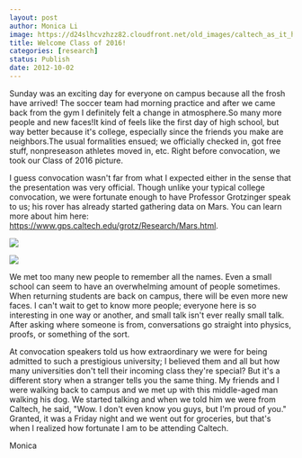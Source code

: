 ```yaml
---
layout: post
author: Monica Li
image: https://d24slhcvzhzz82.cloudfront.net/old_images/caltech_as_it_happens/6a0105349b8251970b017d3c5e467b970c.jpg
title: Welcome Class of 2016!
categories: [research]
status: Publish
date: 2012-10-02
---
```



Sunday was an exciting day for everyone on campus because all the frosh have arrived! The soccer team had morning practice and after we came back from the gym I definitely felt a change in atmosphere.So many more people and new faces!It kind of feels like the first day of high school, but way better because it's college, especially since the friends you make are neighbors.The usual formalities ensued; we officially checked in, got free stuff, nonpreseason athletes moved in, etc. Right before convocation, we took our Class of 2016 picture.



I guess convocation wasn't far from what I expected either in the sense that the presentation was very official. Though unlike your typical college convocation, we were fortunate enough to have Professor Grotzinger speak to us; his rover has already started gathering data on Mars. You can learn more about him here: https://www.gps.caltech.edu/grotz/Research/Mars.html.


![](https://d24slhcvzhzz82.cloudfront.net/old_images/caltech_as_it_happens/6a0105349b8251970b017c32301580970b.jpg)


![](https://d24slhcvzhzz82.cloudfront.net/old_images/caltech_as_it_happens/6a0105349b8251970b017d3c5e46d0970c.jpg)

We met too many new people to remember all the names. Even a small school can seem to have an overwhelming amount of people sometimes. When returning students are back on campus, there will be even more new faces. I can't wait to get to know more people; everyone here is so interesting in one way or another, and small talk isn't ever really small talk. After asking where someone is from, conversations go straight into physics, proofs, or something of the sort.



At convocation speakers told us how extraordinary we were for being admitted to such a prestigious university; I believed them and all but how many universities don't tell their incoming class they're special? But it's a different story when a stranger tells you the same thing. My friends and I were walking back to campus and we met up with this middle-aged man walking his dog. We started talking and when we told him we were from Caltech, he said, "Wow. I don't even know you guys, but I'm proud of you." Granted, it was a Friday night and we went out for groceries, but that's when I realized how fortunate I am to be attending Caltech.

Monica
